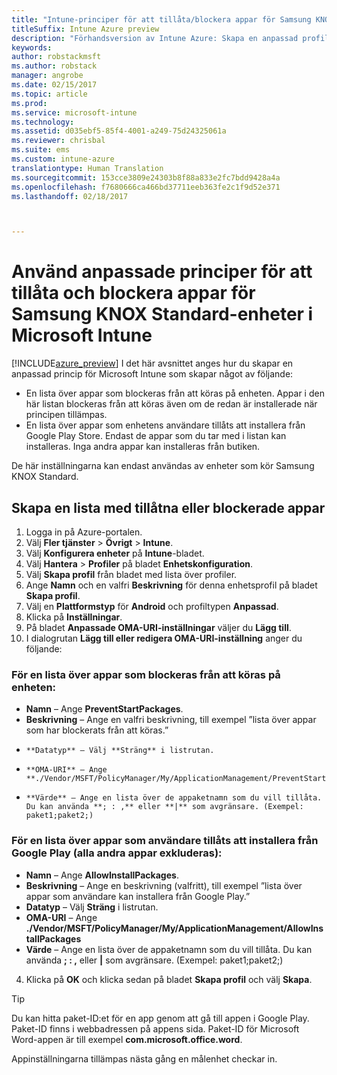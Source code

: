 ```yaml
---
title: "Intune-principer för att tillåta/blockera appar för Samsung KNOX"
titleSuffix: Intune Azure preview
description: "Förhandsversion av Intune Azure: Skapa en anpassad profil för att tillåta och blockera appar för Samsung KNOX Standard-enheter."
keywords: 
author: robstackmsft
ms.author: robstack
manager: angrobe
ms.date: 02/15/2017
ms.topic: article
ms.prod: 
ms.service: microsoft-intune
ms.technology: 
ms.assetid: d035ebf5-85f4-4001-a249-75d24325061a
ms.reviewer: chrisbal
ms.suite: ems
ms.custom: intune-azure
translationtype: Human Translation
ms.sourcegitcommit: 153cce3809e24303b8f88a833e2fc7bdd9428a4a
ms.openlocfilehash: f7680666ca466bd37711eeb363fe2c1f9d52e371
ms.lasthandoff: 02/18/2017



---
```

# <a name="use-custom-policies-to-allow-and-block-apps-for-samsung-knox-standard-devices-in-microsoft-intune"></a>Använd anpassade principer för att tillåta och blockera appar för Samsung KNOX Standard-enheter i Microsoft Intune
[!INCLUDE[azure_preview](../includes/azure_preview.md)] I det här avsnittet anges hur du skapar en anpassad princip för Microsoft Intune som skapar något av följande:

- En lista över appar som blockeras från att köras på enheten. Appar i den här listan blockeras från att köras även om de redan är installerade när principen tillämpas.
- En lista över appar som enhetens användare tillåts att installera från Google Play Store. Endast de appar som du tar med i listan kan installeras. Inga andra appar kan installeras från butiken.

De här inställningarna kan endast användas av enheter som kör Samsung KNOX Standard.

## <a name="create-an-allowed-or-blocked-app-list"></a>Skapa en lista med tillåtna eller blockerade appar

1. Logga in på Azure-portalen.
2. Välj **Fler tjänster** > **Övrigt** > **Intune**.
3. Välj **Konfigurera enheter** på **Intune**-bladet.
2. Välj **Hantera** > **Profiler** på bladet **Enhetskonfiguration**.
2. Välj **Skapa profil** från bladet med lista över profiler.
3. Ange **Namn** och en valfri **Beskrivning** för denna enhetsprofil på bladet **Skapa profil**.
2. Välj en **Plattformstyp** för **Android** och profiltypen **Anpassad**.
3. Klicka på **Inställningar**.
3. På bladet **Anpassade OMA-URI-inställningar** väljer du **Lägg till**.
4. I dialogrutan **Lägg till eller redigera OMA-URI-inställning** anger du följande:

### <a name="for-a-list-of-apps-that-are-blocked-from-running-on-the-device"></a>För en lista över appar som blockeras från att köras på enheten:

- **Namn** – Ange **PreventStartPackages**.
- **Beskrivning** – Ange en valfri beskrivning, till exempel ”lista över appar som har blockerats från att köras.”
-     **Datatyp** – Välj **Sträng** i listrutan.
-     **OMA-URI** – Ange **./Vendor/MSFT/PolicyManager/My/ApplicationManagement/PreventStartPackages**
-     **Värde** – Ange en lista över de appaketnamn som du vill tillåta. Du kan använda **; : ,** eller **|** som avgränsare. (Exempel: paket1;paket2;)

### <a name="for-a-list-of-apps-that-users-are-allowed-to-install-from-the-google-play-store-while-excluding-all-other-apps"></a>För en lista över appar som användare tillåts att installera från Google Play (alla andra appar exkluderas):
- **Namn** – Ange **AllowInstallPackages**.
- **Beskrivning** – Ange en beskrivning (valfritt), till exempel ”lista över appar som användare kan installera från Google Play.”
- **Datatyp** – Välj **Sträng** i listrutan.
- **OMA-URI** – Ange **./Vendor/MSFT/PolicyManager/My/ApplicationManagement/AllowInstallPackages**
- **Värde** – Ange en lista över de appaketnamn som du vill tillåta. Du kan använda **; : ,** eller **|** som avgränsare. (Exempel: paket1;paket2;)

4. Klicka på **OK** och klicka sedan på bladet **Skapa profil** och välj **Skapa**.

>[!TIP]
> Du kan hitta paket-ID:et för en app genom att gå till appen i Google Play. Paket-ID finns i webbadressen på appens sida. Paket-ID för Microsoft Word-appen är till exempel **com.microsoft.office.word**.

Appinställningarna tillämpas nästa gång en målenhet checkar in.


<!---## Assign the custom profile--->


